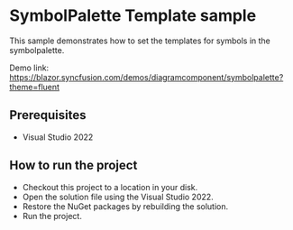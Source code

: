 # SymbolPalette Template sample

This sample demonstrates how to set the templates for symbols in the symbolpalette.

Demo link:
https://blazor.syncfusion.com/demos/diagramcomponent/symbolpalette?theme=fluent


## Prerequisites

* Visual Studio 2022

## How to run the project

* Checkout this project to a location in your disk.
* Open the solution file using the Visual Studio 2022.
* Restore the NuGet packages by rebuilding the solution.
* Run the project.

